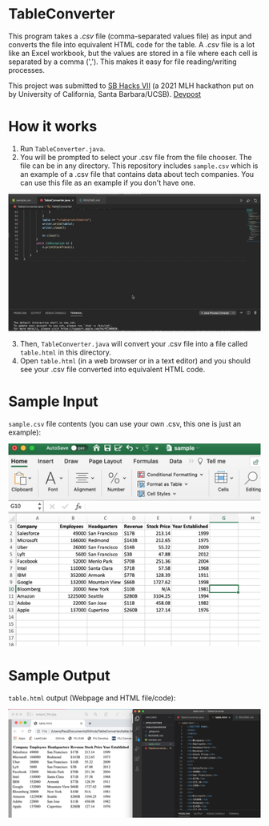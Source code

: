 # TableConverter
This program takes a *.csv* file (comma-separated values file) as input and converts the file into equivalent HTML code for the table. A *.csv* file is a lot like an Excel workbook, but the values are stored in a file where each cell is separated by a comma (','). This makes it easy for file reading/writing processes.

This project was submitted to [SB Hacks VII](https://sb-hacks-vii.devpost.com/) (a 2021 MLH hackathon put on by University of California, Santa Barbara/UCSB). [Devpost](https://devpost.com/software/tableconverter)

# How it works
1. Run `TableConverter.java`.
2. You will be prompted to select your .csv file from the file chooser. The file can be in any directory. This repository includes `sample.csv` which is an example of a .csv file that contains data about tech companies. You can use this file as an example if you don't have one.

![Input](/IO.gif?raw=true)

3. Then, `TableConverter.java` will convert your .csv file into a file called `table.html` in this directory.
4. Open `table.html` (in a web browser or in a text editor) and you should see your .csv file converted into equivalent HTML code.

# Sample Input
`sample.csv` file contents (you can use your own .csv, this one is just an example):

![Input](/input_file.jpg?raw=true)

# Sample Output
`table.html` output (Webpage and HTML file/code):

![Output](/output.jpg?raw=true)
